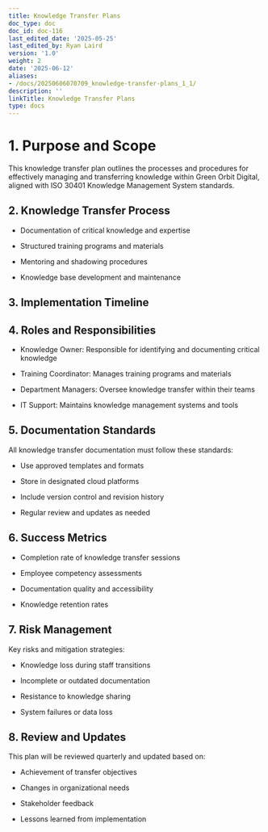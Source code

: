```yaml
---
title: Knowledge Transfer Plans
doc_type: doc
doc_id: doc-116
last_edited_date: '2025-05-25'
last_edited_by: Ryan Laird
version: '1.0'
weight: 2
date: '2025-06-12'
aliases:
- /docs/20250606070709_knowledge-transfer-plans_1_1/
description: ''
linkTitle: Knowledge Transfer Plans
type: docs
---
```


# 1. Purpose and Scope

This knowledge transfer plan outlines the processes and procedures for effectively managing and transferring knowledge within Green Orbit Digital, aligned with ISO 30401 Knowledge Management System standards.

## 2. Knowledge Transfer Process

- Documentation of critical knowledge and expertise

- Structured training programs and materials

- Mentoring and shadowing procedures

- Knowledge base development and maintenance

## 3. Implementation Timeline

<!-- Unsupported block type: table -->

## 4. Roles and Responsibilities

- Knowledge Owner: Responsible for identifying and documenting critical knowledge

- Training Coordinator: Manages training programs and materials

- Department Managers: Oversee knowledge transfer within their teams

- IT Support: Maintains knowledge management systems and tools

## 5. Documentation Standards

All knowledge transfer documentation must follow these standards:

- Use approved templates and formats

- Store in designated cloud platforms

- Include version control and revision history

- Regular review and updates as needed

## 6. Success Metrics

- Completion rate of knowledge transfer sessions

- Employee competency assessments

- Documentation quality and accessibility

- Knowledge retention rates

## 7. Risk Management

Key risks and mitigation strategies:

- Knowledge loss during staff transitions

- Incomplete or outdated documentation

- Resistance to knowledge sharing

- System failures or data loss

## 8. Review and Updates

This plan will be reviewed quarterly and updated based on:

- Achievement of transfer objectives

- Changes in organizational needs

- Stakeholder feedback

- Lessons learned from implementation

